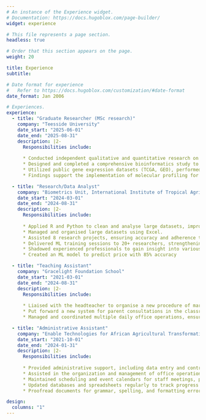 ```yaml
---
# An instance of the Experience widget.
# Documentation: https://docs.hugoblox.com/page-builder/
widget: experience

# This file represents a page section.
headless: true

# Order that this section appears on the page.
weight: 20

title: Experience
subtitle:

# Date format for experience
#   Refer to https://docs.hugoblox.com/customization/#date-format
date_format: Jan 2006

# Experiences.
experience:
  - title: "Graduate Researcher (MSc research)"
    company: "Teesside University"
    date_start: "2025-06-01"
    date_end: "2025-08-31"
    description: |2-
      Responsibilities include:
      
      * Conducted independent qualitative and quantitative research on In Silico Characterisation of Biomarkers of Radiosensitivity in Head and Neck Cancer
      * Designed and completed a comprehensive bioinformatics study to identify and validate molecular biomarkers predicting radiotherapy response in head and neck squamous cell carcinoma (HNSCC).
      * Utilized public gene expression datasets (TCGA, GEO), performed multi-step analysis, and cross-cohort validation to uncover novel prognostic biomarkers
      * Findings support the implementation of molecular profiling for personalized radiotherapy in oncology

  - title: "Research/Data Analyst"
    company: "Biometrics Unit, International Institute of Tropical Agriculture"
    date_start: "2024-03-01"
    date_end: "2024-08-31"
    description: |2-
      Responsibilities include:
      
      * Applied R and Python to clean and analyse large datasets, improving accuracy of biometrics research by 15%.
      * Managed and organised large datasets using Excel.
      * Assisted 8 research projects, ensuring accuracy and adherence to protocols
      * Delivered ML training sessions to 20+ researchers, strengthening team capacity in predictive modelling.
      * Shadowed experienced professionals to gain insight into various roles and responsibilities within the organization.
      * Created an ML model to predict price with 85% accuracy

  - title: "Teaching Assistant"
    company: "Gracelight Foundation School"
    date_start: "2021-03-01"
    date_end: "2024-08-31"
    description: |2-
      Responsibilities include:
      
      * Liaised with the headteacher to organise a new procedure of marking work, using colour coding.
      * Put forward a new system for parent consultations in the classroom to provide more value.
      * Managed and coordinated multiple daily office operations, ensuring the accuracy of all data.

  - title: "Administrative Assistant"
    company: "Enable Technologies for African Agricultural Transformation (TAAT)"
    date_start: "2021-10-01"
    date_end: "2024-01-31"
    description: |2-
      Responsibilities include:
      
      * Provided administrative support, including data entry and contract writing
      * Assisted in the organization and management of office operations
      * Maintained scheduling and event calendars for staff meetings, parties and important deadlines.
      * Updated databases and spreadsheets regularly to track progress
      * Proofread documents for grammar, spelling, and formatting errors before distribution.

design:
  columns: "1"
---
```

